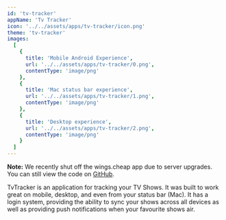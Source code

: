 ```yaml
---
id: 'tv-tracker'
appName: 'Tv Tracker'
icon: '../../assets/apps/tv-tracker/icon.png'
theme: 'tv-tracker'
images:
  [
    {
      title: 'Mobile Android Experience',
      url: '../../assets/apps/tv-tracker/0.png',
      contentType: 'image/png'
    },
    {
      title: 'Mac status bar experience',
      url: '../../assets/apps/tv-tracker/1.png',
      contentType: 'image/png'
    },
    {
      title: 'Desktop experience',
      url: '../../assets/apps/tv-tracker/2.png',
      contentType: 'image/png'
    }
  ]
---
```


**Note:** We recently shut off the wings.cheap app due to server upgrades. You can still view the code on [GitHub](https://github.com/brandon-pereira/tv-tracker).

TvTracker is an application for tracking your TV Shows. It was built to work great on mobile, desktop, and even from your status bar (Mac). It has a login system, providing the ability to sync your shows across all devices as well as providing push notifications when your favourite shows air.
